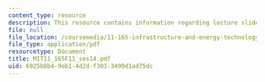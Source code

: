 ```yaml
---
content_type: resource
description: This resource contains information regarding lecture slides.
file: null
file_location: /coursemedia/11-165-infrastructure-and-energy-technology-challenges-fall-2011/6925b8b49eb14d2df3013499d1ad75dc_MIT11_165F11_ses14.pdf
file_type: application/pdf
resourcetype: Document
title: MIT11_165F11_ses14.pdf
uid: 6925b8b4-9eb1-4d2d-f301-3499d1ad75dc
---
```

